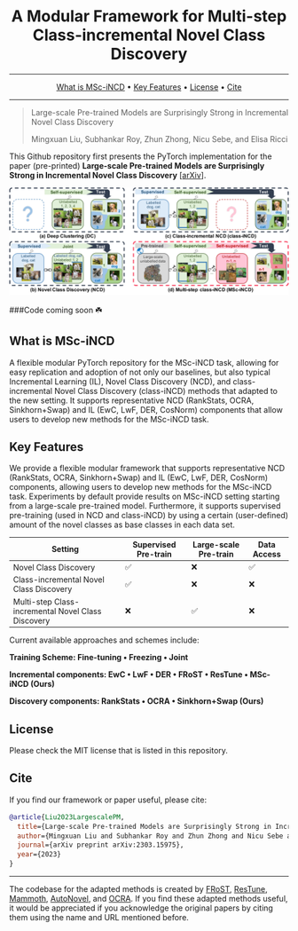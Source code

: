 <div align="center">

# A Modular Framework for Multi-step Class-incremental Novel Class Discovery

---

<p align="center">
  <a href="#what-is-mscincd">What is MSc-iNCD</a> •
  <a href="#key-features">Key Features</a> •
  <a href="#license">License</a> •
  <a href="#cite">Cite</a>
</p>
</div>

---

> Large-scale Pre-trained Models are Surprisingly Strong in Incremental Novel Class Discovery
>
> Mingxuan Liu, Subhankar Roy, Zhun Zhong, Nicu Sebe, and Elisa Ricci
>
> 

This Github repository first presents the PyTorch implementation for the paper (pre-printed) **Large-scale Pre-trained Models are Surprisingly Strong in Incremental Novel Class Discovery** [[arXiv](https://arxiv.org/abs/2303.15975)].

![](figures/setting_h.jpg)

###Code coming soon ☘️

## What is MSc-iNCD
A flexible modular PyTorch repository for the MSc-iNCD task, allowing for easy replication and adoption of not only our baselines,
but also typical Incremental Learning (IL), Novel Class Discovery (NCD), and class-incremental Novel Class Discovery (class-iNCD) methods that adapted to the new setting. 
It supports representative NCD (RankStats, OCRA, Sinkhorn+Swap) and IL (EwC, LwF, DER, CosNorm) 
components that allow users to develop new methods for the MSc-iNCD task.


## Key Features
We provide a flexible modular framework that supports representative NCD (RankStats, OCRA, Sinkhorn+Swap) and IL (EwC, LwF, DER, CosNorm) 
components, allowing users to develop new methods for the MSc-iNCD task. Experiments by default provide results on MSc-iNCD setting starting from a large-scale pre-trained model.
Furthermore, it supports supervised pre-training (used in NCD and class-iNCD) by using a certain (user-defined) amount of the novel classes as base classes in each data set.

| Setting | Supervised Pre-train | Large-scale Pre-train | Data Access |
| -----   | ------------------------- | ------------------------ | ------------ |
| Novel Class Discovery| &#9989; | &#10060; | &#9989; |
| Class-incremental Novel Class Discovery| &#9989; | &#10060; | &#10060; |
| Multi-step Class-incremental Novel Class Discovery | &#10060; | &#9989; | &#10060; |

Current available approaches and schemes include:
<div align="Left">
<p align="Left"><b>
  Training Scheme: Fine-tuning • Freezing • Joint

  Incremental components: EwC • LwF • DER • FRoST • ResTune • MSc-iNCD (Ours)

  Discovery components: RankStats • OCRA • Sinkhorn+Swap (Ours)
</b></p>
</div>


## License
Please check the MIT license that is listed in this repository.

## Cite
If you find our framework or paper useful, please cite:

```bibtex
@article{Liu2023LargescalePM,
  title={Large-scale Pre-trained Models are Surprisingly Strong in Incremental Novel Class Discovery},
  author={Mingxuan Liu and Subhankar Roy and Zhun Zhong and Nicu Sebe and Elisa Ricci},
  journal={arXiv preprint arXiv:2303.15975},
  year={2023}
}
```
---
The codebase for the adapted methods is created by [FRoST](https://github.com/OatmealLiu/class-iNCD), 
[ResTune](https://github.com/liuyudut/ResTune), [Mammoth](https://github.com/aimagelab/mammoth),
[AutoNovel](https://github.com/k-han/AutoNovel), and [OCRA](https://github.com/snap-stanford/orca). If you find these 
adapted methods useful, it would be appreciated if you acknowledge the original papers by citing them using the name and 
URL mentioned before.



